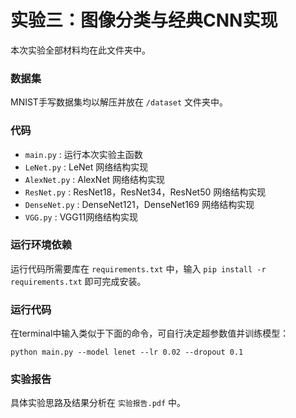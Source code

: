 # 实验三：图像分类与经典CNN实现

本次实验全部材料均在此文件夹中。

### 数据集

MNIST手写数据集均以解压并放在 `/dataset` 文件夹中。

### 代码

* `main.py` : 运行本次实验主函数
* `LeNet.py` : LeNet 网络结构实现
* `AlexNet.py` : AlexNet 网络结构实现
* `ResNet.py` : ResNet18，ResNet34，ResNet50 网络结构实现
* `DenseNet.py` : DenseNet121，DenseNet169 网络结构实现
* `VGG.py` : VGG11网络结构实现

### 运行环境依赖

运行代码所需要库在 `requirements.txt` 中，输入 `pip install -r requirements.txt` 即可完成安装。

### 运行代码

在terminal中输入类似于下面的命令，可自行决定超参数值并训练模型：

```shell
python main.py --model lenet --lr 0.02 --dropout 0.1
```

### 实验报告

具体实验思路及结果分析在 `实验报告.pdf` 中。
